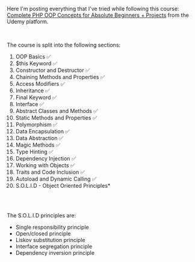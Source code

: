 Here I'm posting everything that I've tried while following this course: [Complete PHP OOP Concepts for Absolute Beginners + Projects](https://www.udemy.com/course/complete-php-oop-tutorials-for-absolute-beginners-projects/)
from the Udemy platform.

<br>

The course is split into the following sections: <br>
1. OOP Basics ✅
2. $this Keyword ✅
3. Constructor and Destructor ✅
4. Chaining Methods and Properties ✅
5. Access Modifiers ✅
6. Inheritance ✅
7. Final Keyword ✅
8. Interface ✅
9. Abstract Classes and Methods ✅
10. Static Methods and Properties ✅
11. Polymorphism ✅
12. Data Encapsulation ✅
13. Data Abstraction ✅
14. Magic Methods ✅
15. Type Hinting ✅
16. Dependency Injection ✅
17. Working with Objects ✅
18. Traits and Code Inclusion ✅
19. Autoload and Dynamic Calling ✅
20. S.O.L.I.D - Object Oriented Principles*
<br>
<br>


The S.O.L.I.D principles are:
- Single responsibility principle
- Open/closed principle
- Liskov substitution principle
- Interface segregation principle
- Dependency inversion principle